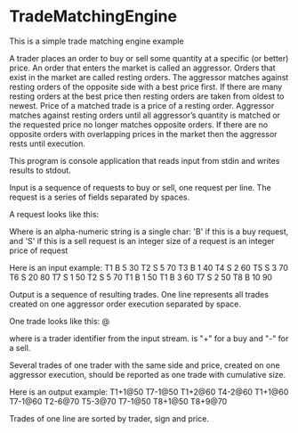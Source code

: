 # TradeMatchingEngine
This is a simple trade matching engine example

A trader places an order to buy or sell some quantity at a specific (or better) price. An order that enters the market is called an aggressor. Orders that exist in the market are called resting orders. The aggressor matches against resting orders of the opposite side with a best price first. If there are many resting orders at the best price then resting orders are taken from oldest to newest. Price of a matched trade is a price of a resting order. Aggressor matches against resting orders until all aggressor’s quantity is matched or the requested price no longer matches opposite orders. If there are no opposite orders with overlapping prices in the market then the aggressor rests until execution.

This program is console application that reads input from stdin and writes results to stdout.

Input is a sequence of requests to buy or sell, one request per line. The request is a series of fields separated by spaces.

A request looks like this:
<Trader Identifier> <Side> <Quantity> <Price>

Where
<Trader Identifier> is an alpha-numeric string
<Side> is a single char: 'B' if this is a buy request, and 'S' if this is a sell request
<Quantity> is an integer size of a request
<Price> is an integer price of request

Here is an input example:
T1 B 5 30
T2 S 5 70
T3 B 1 40
T4 S 2 60
T5 S 3 70
T6 S 20 80
T7 S 1 50
T2 S 5 70
T1 B 1 50
T1 B 3 60
T7 S 2 50
T8 B 10 90

Output is a sequence of resulting trades. One line represents all trades created on one aggressor order execution separated by space.

One trade looks like this:
<Trader Identifier><Sign><Quantity>@<Price>

where
<Trader Identifier> is a trader identifier from the input stream.
<Sign> is "+" for a buy and "-" for a sell.

Several trades of one trader with the same side and price, created on one aggressor execution, should be reported as one trade with cumulative size.

Here is an output example:
T1+1@50 T7-1@50
T1+2@60 T4-2@60
T1+1@60 T7-1@60
T2-6@70 T5-3@70 T7-1@50 T8+1@50 T8+9@70

Trades of one line are sorted by trader, sign and price.
